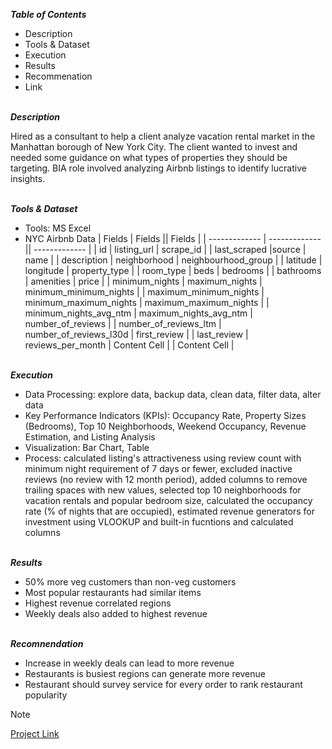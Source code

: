 
***Table of Contents***<br>

* Description
* Tools & Dataset
* Execution
* Results
* Recommenation
* Link  

\
***Description***<br>

Hired as a consultant to help a client analyze vacation rental market in the Manhattan borough of New York City. The client wanted to invest and needed some guidance on what types of properties they should be targeting. BIA role involved analyzing Airbnb listings to identify lucrative insights.     

\
***Tools & Dataset***<br>

* Tools: MS Excel
* NYC Airbnb Data
  | Fields        | Fields        || Fields        |
  | ------------- | ------------- || ------------- | 
  | id | listing_url | scrape_id |
  | last_scraped |source | name |
  | description | neighborhood | neighbourhood_group |
  | latitude | longitude | property_type |
  | room_type | beds | bedrooms |
  | bathrooms | amenities | price |
  | minimum_nights | maximum_nights | minimum_minimum_nights |
  | maximum_minimum_nights | minimum_maximum_nights | maximum_maximum_nights |
  | minimum_nights_avg_ntm | maximum_nights_avg_ntm | number_of_reviews |
  | number_of_reviews_ltm | number_of_reviews_l30d | first_review |
  | last_review | reviews_per_month | Content Cell |
  | Content Cell |


\
***Execution***<br>

* Data Processing: explore data, backup data, clean data, filter data, alter data
* Key Performance Indicators (KPIs): Occupancy Rate, Property Sizes (Bedrooms), Top 10 Neighborhoods, Weekend Occupancy, Revenue Estimation, and Listing Analysis
* Visualization: Bar Chart, Table
* Process: calculated listing's attractiveness using review count with minimum night requirement of 7 days or fewer, excluded inactive reviews (no review with 12 month period), added
  columns to remove trailing spaces with new values, selected top 10 neighborhoods for vacation rentals and popular bedroom size, calculated the occupancy rate (% of nights that are
  occupied), estimated revenue generators for investment using VLOOKUP and built-in fucntions and calculated columns

\
***Results***<br>

* 50% more veg customers than non-veg customers
* Most popular restaurants had similar items
* Highest revenue correlated regions
* Weekly deals also added to highest revenue

\
***Recomnendation***<br>
* Increase in weekly deals can lead to more revenue
* Restaurants is busiest regions can generate more revenue
* Restaurant should survey service for every order to rank restaurant popularity 

> [!Note]
> [Project Link](https://docs.google.com/spreadsheets/d/1Hedu7B8GprzZouwpvAWzs8k3vy-ZtS8T0XIQ2B0tTzQ/edit?gid=679106591#gid=679106591)
